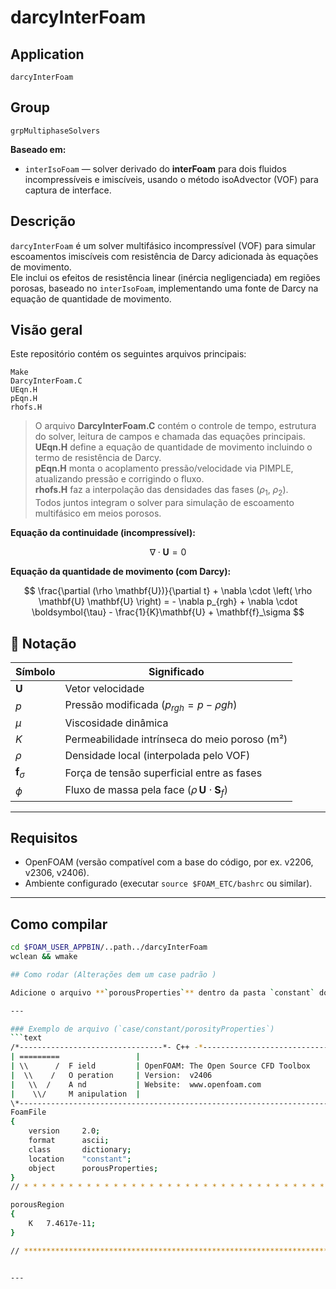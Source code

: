# darcyInterFoam

## Application
`darcyInterFoam`

## Group
`grpMultiphaseSolvers`

**Baseado em:**
- `interIsoFoam` — solver derivado do **interFoam** para dois fluidos incompressíveis e imiscíveis, usando o método isoAdvector (VOF) para captura de interface.

## Descrição

`darcyInterFoam` é um solver multifásico incompressível (VOF) para simular escoamentos imiscíveis com resistência de Darcy adicionada às equações de movimento.  
Ele inclui os efeitos de resistência linear (inércia negligenciada) em regiões porosas, baseado no `interIsoFoam`, implementando uma fonte de Darcy na equação de quantidade de movimento.

## Visão geral

Este repositório contém os seguintes arquivos principais:

```
Make
DarcyInterFoam.C
UEqn.H
pEqn.H
rhofs.H
```

> O arquivo **DarcyInterFoam.C** contém o controle de tempo, estrutura do solver, leitura de campos e chamada das equações principais.  
> **UEqn.H** define a equação de quantidade de movimento incluindo o termo de resistência de Darcy.  
> **pEqn.H** monta o acoplamento pressão/velocidade via PIMPLE, atualizando pressão e corrigindo o fluxo.  
> **rhofs.H** faz a interpolação das densidades das fases ($\rho_1$, $\rho_2$).  
> Todos juntos integram o solver para simulação de escoamento multifásico em meios porosos.


**Equação da continuidade (incompressível):**

$$
\nabla \cdot \mathbf{U} = 0
$$

**Equação da quantidade de movimento (com Darcy):**

$$
\frac{\partial (\rho \mathbf{U})}{\partial t} + \nabla \cdot \left( \rho \mathbf{U} \mathbf{U} \right) = - \nabla p_{rgh} + \nabla \cdot \boldsymbol{\tau} - \frac{1}{K}\mathbf{U} + \mathbf{f}_\sigma
$$

## 🔹 Notação

| Símbolo            | Significado                                                   |
|--------------------|---------------------------------------------------------------|
| $\mathbf{U}$       | Vetor velocidade                                              |
| $p$                | Pressão modificada ($p_{rgh} = p - \rho g h$)                 |
| $\mu$              | Viscosidade dinâmica                                          |
| $K$                | Permeabilidade intrínseca do meio poroso (m²)                 |
| $\rho$             | Densidade local (interpolada pelo VOF)                        |
| $\mathbf{f}_\sigma$| Força de tensão superficial entre as fases                    |
| $\phi$             | Fluxo de massa pela face ($\rho\,\mathbf{U}\cdot\mathbf{S}_f$)|

---


## Requisitos

- OpenFOAM (versão compatível com a base do código, por ex. v2206, v2306, v2406).
- Ambiente configurado (executar `source $FOAM_ETC/bashrc` ou similar).

---

## Como compilar

```bash
cd $FOAM_USER_APPBIN/..path../darcyInterFoam
wclean && wmake

## Como rodar (Alterações dem um case padrão )

Adicione o arquivo **`porousProperties`** dentro da pasta `constant` do case. Esse arquivo descreve a região porosa usada pelo solver.

---

### Exemplo de arquivo (`case/constant/porosityProperties`)
```text
/*--------------------------------*- C++ -*----------------------------------*\
| =========                 |                                                 |
| \\      /  F ield         | OpenFOAM: The Open Source CFD Toolbox           |
|  \\    /   O peration     | Version:  v2406                                 |
|   \\  /    A nd           | Website:  www.openfoam.com                      |
|    \\/     M anipulation  |                                                 |
\*---------------------------------------------------------------------------*/
FoamFile
{
    version     2.0;
    format      ascii;
    class       dictionary;
    location    "constant";
    object      porousProperties;
}
// * * * * * * * * * * * * * * * * * * * * * * * * * * * * * * * * * * * * * //

porousRegion
{
    K   7.4617e-11;
}

// ************************************************************************* //


---
